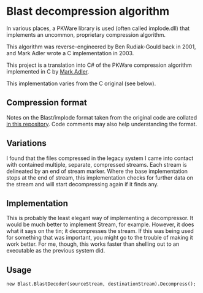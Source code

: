 # Blast decompression algorithm

In various places, a PKWare library is used (often called implode.dll)
that implements an uncommon, proprietary compression algorithm.

This algorithm was reverse-engineered by Ben Rudiak-Gould back in 2001, and 
Mark Adler wrote a C implementation in 2003.

This project is a translation into C# of the PKWare compression algorithm 
implemented in C by [Mark Adler](https://github.com/madler/). 

This implementation varies from the C original (see below).

## Compression format

Notes on the Blast/implode format taken from the original code are
collated [in this repository](docs/format.md). Code comments may
also help understanding the format. 

## Variations

I found that the files compressed in the legacy system I came into contact with
contained multiple, separate, compressed streams. Each stream is delineated by
an end of stream marker. Where the base implementation stops at the end of stream,
this implementation checks for further data on the stream and will start
decompressing again if it finds any.

## Implementation

This is probably the least elegant way of implementing a decompressor. It would
be much better to implement Stream, for example. However, it does what it says
on the tin; it decompresses the stream. If this was being used for something
that was important, you might go to the trouble of making it work better. For
me, though, this works faster than shelling out to an executable as the previous system did.

## Usage
```
new Blast.BlastDecoder(sourceStream, destinationStream).Decompress();
```

